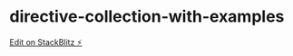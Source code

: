 # directive-collection-with-examples

[Edit on StackBlitz ⚡️](https://stackblitz.com/edit/directive-collection-with-examples)